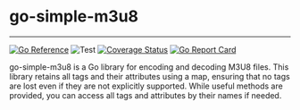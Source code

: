 # go-simple-m3u8
------

[![Go Reference](https://pkg.go.dev/badge/github.com/abema/go-simple-m3u8.svg)](https://pkg.go.dev/github.com/abema/go-simple-m3u8)
![Test](https://github.com/abema/go-simple-m3u8/actions/workflows/test.yml/badge.svg)
[![Coverage Status](https://coveralls.io/repos/github/abema/go-simple-m3u8/badge.svg)](https://coveralls.io/github/abema/go-simple-m3u8)
[![Go Report Card](https://goreportcard.com/badge/github.com/abema/go-simple-m3u8)](https://goreportcard.com/report/github.com/abema/go-simple-m3u8)

go-simple-m3u8 is a Go library for encoding and decoding M3U8 files.
This library retains all tags and their attributes using a map, ensuring that no tags are lost even if they are not explicitly supported.
While useful methods are provided, you can access all tags and attributes by their names if needed.